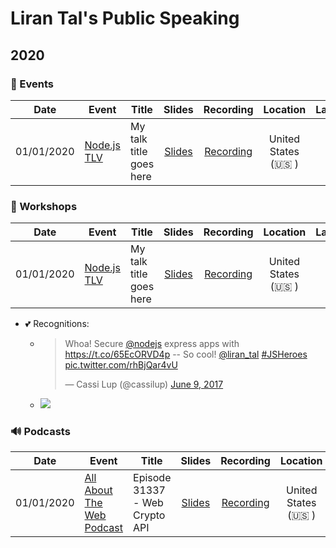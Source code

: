 # Liran Tal's Public Speaking

## 2020

### 🎤 Events

|    Date    | Event            | Title                   |   Slides    |   Recording    |      Location       | Language |
| :--------: | ---------------- | ----------------------- | :---------: | :------------: | :-----------------: | :------: |
| 01/01/2020 | [Node.js TLV](#) | My talk title goes here | [Slides](#) | [Recording](#) | United States (🇺🇸 ) |    🇺🇸    |

### 🔨 Workshops

|    Date    | Event            | Title                   |   Slides    |   Recording    |      Location       | Language |
| :--------: | ---------------- | ----------------------- | :---------: | :------------: | :-----------------: | :------: |
| 01/01/2020 | [Node.js TLV](#) | My talk title goes here | [Slides](#) | [Recording](#) | United States (🇺🇸 ) |    🇺🇸    |

- 💕 Recognitions:

  - <blockquote class="twitter-tweet"><p lang="en" dir="ltr">Whoa! Secure <a href="https://twitter.com/nodejs?ref_src=twsrc%5Etfw">@nodejs</a> express apps with <a href="https://t.co/65EcORVD4p">https://t.co/65EcORVD4p</a> -- So cool! <a href="https://twitter.com/liran_tal?ref_src=twsrc%5Etfw">@liran_tal</a> <a href="https://twitter.com/hashtag/JSHeroes?src=hash&amp;ref_src=twsrc%5Etfw">#JSHeroes</a> <a href="https://t.co/rhBjQar4vU">pic.twitter.com/rhBjQar4vU</a></p>&mdash; Cassi Lup (@cassilup) <a href="https://twitter.com/cassilup/status/873099534326353926?ref_src=twsrc%5Etfw">June 9, 2017</a></blockquote>
  - ![](https://pbs.twimg.com/media/DB3e0DRUwAUB_a5?format=jpg&name=large)

### 🔊 Podcasts

|    Date    | Event                          | Title                          |   Slides    |   Recording    |      Location       |   Social    | Language |
| :--------: | ------------------------------ | ------------------------------ | :---------: | :------------: | :-----------------: | :---------: | :------: |
| 01/01/2020 | [All About The Web Podcast](#) | Episode 31337 - Web Crypto API | [Slides](#) | [Recording](#) | United States (🇺🇸 ) | [Tweet1](#) |    🇺🇸    |
